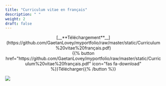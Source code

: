 ```yaml
---
title: "Curriculum vitae en français"
description: " "
weight: 2
draft: false
---
```

<center>[__**Téléchargement**__](https://github.com/GaetanLovey/myportfolio/raw/master/static/Curriculum%20vitae%20français.pdf)</center>


<center>{{% button href="https://github.com/GaetanLovey/myportfolio/raw/master/static/Curriculum%20vitae%20français.pdf" icon="fas fa-download" %}}Télécharger{{% /button %}}</center>

![](/cv.png)
